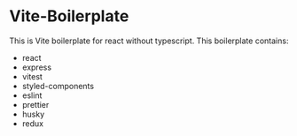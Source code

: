 # Vite-Boilerplate
This is Vite boilerplate for react without typescript.
This boilerplate contains:

* react
* express
* vitest
* styled-components
* eslint
* prettier
* husky
* redux
